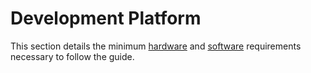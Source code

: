 # Development Platform

This section details the minimum [hardware](hardware_requirements.md) and [software](software_requirements.md) requirements necessary to follow the guide.